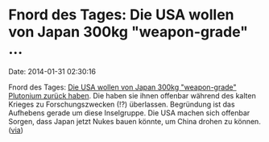 Fnord des Tages: Die USA wollen von Japan 300kg \"weapon-grade\" \...
=====================================================================

Date: 2014-01-31 02:30:16

Fnord des Tages: [Die USA wollen von Japan 300kg \"weapon-grade\"
Plutonium zurück
haben](http://www.business-standard.com/article/news-ians/us-presses-japan-to-hand-back-300-kg-of-plutonium-114012700058_1.html).
Die haben sie ihnen offenbar während des kalten Krieges zu
Forschungszwecken (!?) überlassen. Begründung ist das Aufhebens gerade
um diese Inselgruppe. Die USA machen sich offenbar Sorgen, dass Japan
jetzt Nukes bauen könnte, um China drohen zu können.
([via](http://ex-skf.blogspot.jp/2014/01/the-obama-administration-demands-japan.html))
